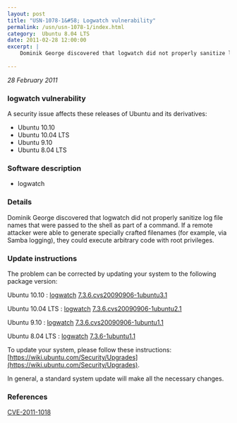 ```yaml
---
layout: post
title: "USN-1078-1&#58; Logwatch vulnerability"
permalink: /usn/usn-1078-1/index.html
category:  Ubuntu 8.04 LTS
date: 2011-02-28 12:00:00
excerpt: |
    Dominik George discovered that logwatch did not properly sanitize log file names that were passed to the shell as part of a command. If a remote attacker were able to generate specially crafted filenames (for example, via Samba logging), they could execute arbitrary code with root privileges. 
    
--- 
```

 
 

*28 February 2011*

### logwatch vulnerability

A security issue affects these releases of Ubuntu and its derivatives:

* Ubuntu 10.10
* Ubuntu 10.04 LTS
* Ubuntu 9.10
* Ubuntu 8.04 LTS

### Software description

* logwatch 

### Details

Dominik George discovered that logwatch did not properly sanitize log file names that were passed to the shell as part of a command. If a remote attacker were able to generate specially crafted filenames (for example, via Samba logging), they could execute arbitrary code with root privileges. 

### Update instructions

The problem can be corrected by updating your system to the following package version:

Ubuntu 10.10
 : [logwatch](https://launchpad.net/ubuntu/+source/logwatch) <span> [7.3.6.cvs20090906-1ubuntu3.1](https://launchpad.net/ubuntu/+source/logwatch/7.3.6.cvs20090906-1ubuntu3.1) </span> 

Ubuntu 10.04 LTS
 : [logwatch](https://launchpad.net/ubuntu/+source/logwatch) <span> [7.3.6.cvs20090906-1ubuntu2.1](https://launchpad.net/ubuntu/+source/logwatch/7.3.6.cvs20090906-1ubuntu2.1) </span> 

Ubuntu 9.10
 : [logwatch](https://launchpad.net/ubuntu/+source/logwatch) <span> [7.3.6.cvs20090906-1ubuntu1.1](https://launchpad.net/ubuntu/+source/logwatch/7.3.6.cvs20090906-1ubuntu1.1) </span> 

Ubuntu 8.04 LTS
 : [logwatch](https://launchpad.net/ubuntu/+source/logwatch) <span> [7.3.6-1ubuntu1.1](https://launchpad.net/ubuntu/+source/logwatch/7.3.6-1ubuntu1.1) </span> 

To update your system, please follow these instructions: [https://wiki.ubuntu.com/Security/Upgrades](https://wiki.ubuntu.com/Security/Upgrades).

In general, a standard system update will make all the necessary changes. 

### References

 
 [CVE-2011-1018](http://people.ubuntu.com/~ubuntu-security/cve/CVE-2011-1018)
 

